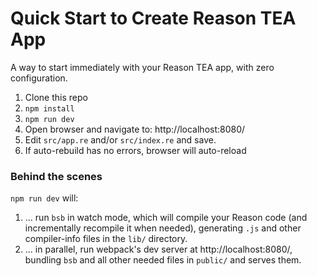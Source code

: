 Quick Start to Create Reason TEA App
===

A way to start immediately with your Reason TEA app, with zero configuration.

1. Clone this repo
2. `npm install`
3. `npm run dev`
4. Open browser and navigate to: http://localhost:8080/
5. Edit `src/app.re` and/or `src/index.re` and save.
6. If auto-rebuild has no errors, browser will auto-reload


### Behind the scenes

`npm run dev` will:

1. ... run `bsb` in watch mode, which will compile your Reason code (and incrementally recompile it when needed), generating `.js` and other compiler-info files in the `lib/` directory.
2. ... in parallel, run webpack's dev server at http://localhost:8080/, bundling `bsb` and all other needed files in `public/` and serves them.




